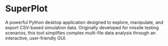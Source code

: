 # SuperPlot
 A powerful Python desktop application designed to explore, manipulate, and export CSV-based simulation data. Originally developed for missile testing scenarios, this tool simplifies complex multi-file data analysis through an interactive, user-friendly GUI.
